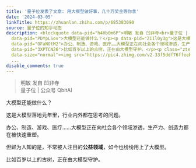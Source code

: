 ```yaml
---
title: '量子位发表了文章: 用大模型做好事，几十万奖金等你拿'
date: '2024-03-05'
linkTitle: https://zhuanlan.zhihu.com/p/685383090
source: 量子位的知乎动态
description: <blockquote data-pid="h4Hb0m6P">明敏 发自 凹非寺<br>量子位 | 公众号 QbitAI</blockquote><p
  data-pid="PDYpLSov">大模型还能做什么？</p><p data-pid="ZIIl0y3g">这是大模型落地元年里，行业内外都在思考的问题。</p><p
  data-pid="OFaNOtM2">办公、制造、游戏、医疗……大模型正在向社会各个领域渗透，生产力、创造力都在被快速重塑。</p><p data-pid="jQkzUZDn">但鲜为人知的是，不常被人注目的<b>公益领域</b>，如今也纷纷用上了大模型。</p><p
  data-pid="3XPTCN26">比如百岁以上的古树，正在由大模型守护。</p><p class="ztext-empty-paragraph"><br></p><figure
  data-size="normal"><img src="https://pic4.zhimg.com/v2-33f5ddf76ffeeb3f3b5dbc1a649
  ...
disable_comments: true
---
```

<blockquote data-pid="h4Hb0m6P">明敏 发自 凹非寺<br>量子位 | 公众号 QbitAI</blockquote><p data-pid="PDYpLSov">大模型还能做什么？</p><p data-pid="ZIIl0y3g">这是大模型落地元年里，行业内外都在思考的问题。</p><p data-pid="OFaNOtM2">办公、制造、游戏、医疗……大模型正在向社会各个领域渗透，生产力、创造力都在被快速重塑。</p><p data-pid="jQkzUZDn">但鲜为人知的是，不常被人注目的<b>公益领域</b>，如今也纷纷用上了大模型。</p><p data-pid="3XPTCN26">比如百岁以上的古树，正在由大模型守护。</p><p class="ztext-empty-paragraph"><br></p><figure data-size="normal"><img src="https://pic4.zhimg.com/v2-33f5ddf76ffeeb3f3b5dbc1a649 ...